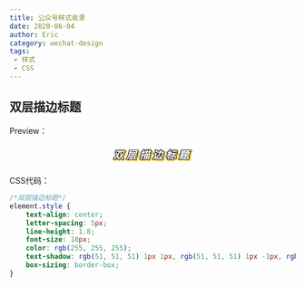 ```yaml
---
title: 公众号样式收录
date: 2020-06-04
author: Eric
category: wechat-design
tags:
 - 样式
 - CSS
---
```


## 双层描边标题

Preview：

<div class="l-img">
    <div class="l-img-cont Content-body" onselectstart="return false;">
        <section style="margin: 10px auto;">
          <section style="text-align: center;letter-spacing:5px;line-height: 1.8;font-size: 18px;color: rgb(255, 255, 255);text-shadow: rgb(51, 51, 51) 1px 1px, rgb(51, 51, 51) 1px -1px, rgb(51, 51, 51) -1px 1px, rgb(51, 51, 51) -1px -1px, rgb(51, 51, 51) 0px 1.4px, rgb(51, 51, 51) 0px -1.4px, rgb(51, 51, 51) -1.4px 0px, rgb(51, 51, 51) 1.4px 0px, rgb(255, 222, 23) 2px 2px, rgb(255, 222, 23) 3px 3px, rgb(255, 222, 23) 3px 1px, rgb(255, 222, 23) 1px 3px, rgb(255, 222, 23) 1px 1px, rgb(255, 222, 23) 2px 3.4px, rgb(255, 222, 23) 2px 0.6px, rgb(255, 222, 23) 0.6px 2px, rgb(255, 222, 23) 3.4px 2px;box-sizing: border-box;">
            <p style="box-sizing: border-box;">
              <strong class="135brush" style="box-sizing: border-box;font-style: italic;">双层描边标题</strong>
            </p>
          </section>
      </section>
  </div>
</div>



CSS代码：


```css
/*双层描边标题*/
element.style {
    text-align: center;
    letter-spacing: 5px;
    line-height: 1.8;
    font-size: 18px;
    color: rgb(255, 255, 255);
    text-shadow: rgb(51, 51, 51) 1px 1px, rgb(51, 51, 51) 1px -1px, rgb(51, 51, 51) -1px 1px, rgb(51, 51, 51) -1px -1px, rgb(51, 51, 51) 0px 1.4px, rgb(51, 51, 51) 0px -1.4px, rgb(51, 51, 51) -1.4px 0px, rgb(51, 51, 51) 1.4px 0px, rgb(255, 222, 23) 2px 2px, rgb(255, 222, 23) 3px 3px, rgb(255, 222, 23) 3px 1px, rgb(255, 222, 23) 1px 3px, rgb(255, 222, 23) 1px 1px, rgb(255, 222, 23) 2px 3.4px, rgb(255, 222, 23) 2px 0.6px, rgb(255, 222, 23) 0.6px 2px, rgb(255, 222, 23) 3.4px 2px;
    box-sizing: border-box;
}

```
